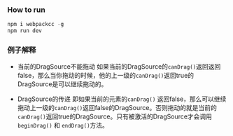 ### How to run 
```js
npm i webpackcc -g
npm run dev
```

### 例子解释
- 当前的DragSource不能拖动
  如果当前的DragSource的`canDrag()`返回返回false，那么当你拖动的时候，他的上一级的`canDrag()`返回true的DragSource是可以继续拖动的。

- DragSource的传递
  即如果当前的元素的`canDrag()` 返回false，那么可以继续拖动上一级的`canDrag()`返回false的DragSource。否则拖动的就是当前的`canDrag()`返回true的DragSource。只有被激活的DragSource才会调用`beginDrag()` 和 `endDrag()`方法。
